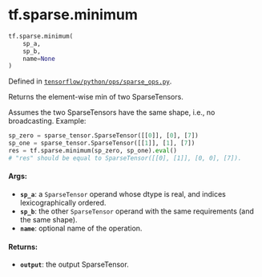 <div itemscope itemtype="http://developers.google.com/ReferenceObject">
<meta itemprop="name" content="tf.sparse.minimum" />
<meta itemprop="path" content="Stable" />
</div>

# tf.sparse.minimum

``` python
tf.sparse.minimum(
    sp_a,
    sp_b,
    name=None
)
```



Defined in [`tensorflow/python/ops/sparse_ops.py`](/code/stable/tensorflow/python/ops/sparse_ops.py).

Returns the element-wise min of two SparseTensors.

Assumes the two SparseTensors have the same shape, i.e., no broadcasting.
Example:

```python
sp_zero = sparse_tensor.SparseTensor([[0]], [0], [7])
sp_one = sparse_tensor.SparseTensor([[1]], [1], [7])
res = tf.sparse.minimum(sp_zero, sp_one).eval()
# "res" should be equal to SparseTensor([[0], [1]], [0, 0], [7]).
```

#### Args:

* <b>`sp_a`</b>: a `SparseTensor` operand whose dtype is real, and indices
    lexicographically ordered.
* <b>`sp_b`</b>: the other `SparseTensor` operand with the same requirements (and the
    same shape).
* <b>`name`</b>: optional name of the operation.

#### Returns:

* <b>`output`</b>: the output SparseTensor.